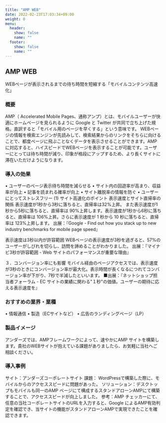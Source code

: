 ```yaml
---
title: "AMP WEB"
date: 2022-02-23T17:03:34+09:00
weight: 0
menu:
  header:
    show: false
    name: ""
  footer:
    show: false
    name: ""
---
```


## AMP WEB
WEBページが表示されるまでの待ち時間を短縮する「モバイルコンテンツ高速化」

### 概要
AMP（ Accelerated Mobile Pages、通称アンプ）とは、モバイルユーザーが快適にホームページを見られるように Google と Twitter が共同で立ち上げた規格。直訳すると「モバイル用のページを早くする」という意味です。
WEBページの情報を検索エンジンが先読みして、検索結果からのリンクをそちらに向けることで、都度ページに飛ぶことなくデータを表示させることができます。AMPに対応すると、ハイスピードでWEBページを表示することが可能です。ユーザーにとっては待ち時間が減り、印象が格段にアップするため、より長くサイトに滞在いただけようになります。

### 導入の効果
•	ユーザーのページ表示待ち時間を減らせる
•	サイト内の回遊率が高まり、収益率が向上
•	記事を読まれる確率が向上
•	サイト離脱率の情報を防ぐ
•	ユーザーにとってストレスフリー
(1)	サイト高速化のポイント
表示速度とサイト直帰率の関係
表示速度が1秒から3秒に落ちると、直帰率は32%上昇。 また表示速度が1秒から5秒に落ちると、直帰率は 90%上昇します。表示速度が1秒から6秒に落ちると、直帰率は 106%上昇。さらに表示速度が 1 秒から 10 秒に落ちると、直帰率は 123%上昇します。
出展：『Google - Find out how you stack up to new industry benchmarks for mobile page speed』

表示速度は3秒以内が許容範囲
WEBページの表示速度が3秒を過ぎると、57%のユーザーがしびれを切らし、訪問を諦めることがわかりました。
出展：『マイナビ3秒が許容範囲 - Web サイトのパフォーマンスが重要な理由』

３．コンバージョン率にも影響
モバイル経由のページアクセスでは、表示速度が3秒のときにコンバージョン率が最大化。表示時間が長くなるにつれてコンバージョン率が下がり、7秒で半減したといいます。
■出展：『ネットショップ担当者フォーラム - EC サイトの業績に関わる"１秒"の価値。ユーザーの期待に応える表示速度を』

### おすすめの業界・業種
•	情報通信
•	製造（ECサイトなど）
•	広告のランディングページ（LP）

### 製品イメージ
アンダーズでは、AMPフレームワークによって、速やかにAMP サイトを構築します。貴社のWEBサイトが抱えている課題がありましたら、お気軽に当社へご相談ください。

### 導入事例
サイト：アンダーズコーポレートサイト
課題： WordPressで構築した際に、モバイルからのアクセススピードに問題があった。
ソリューション：デスクトップもモバイルも同一のAMP ページにて構成するスタンドアローンAMPにて構築することで、アクセススピードが向上しました。
参考：AMP チェッカーにて、任意の当社コーポレートサイトのURLを入力すると、Google によるAMP有効判定を確認でき、当サイトの機能がスタンドアローンAMPで実現できたことを確認できます。